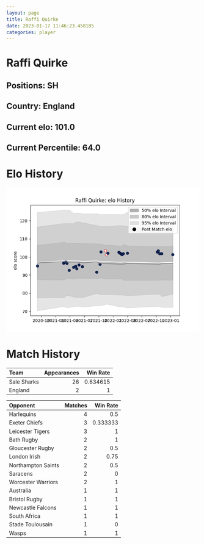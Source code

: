 ```yaml
---  
layout: page  
title: Raffi Quirke  
date: 2023-01-17 11:46:23.458185  
categories: player  
---
```

# Raffi Quirke

## Positions: SH

## Country: England

## Current elo: 101.0

## Current Percentile: 64.0

# Elo History


![elo history](history_RaffiQuirke.png)
# Match History


| Team        |   Appearances |   Win Rate |
|:------------|--------------:|-----------:|
| Sale Sharks |            26 |   0.634615 |
| England     |             2 |   1        |

| Opponent           |   Matches |   Win Rate |
|:-------------------|----------:|-----------:|
| Harlequins         |         4 |   0.5      |
| Exeter Chiefs      |         3 |   0.333333 |
| Leicester Tigers   |         3 |   1        |
| Bath Rugby         |         2 |   1        |
| Gloucester Rugby   |         2 |   0.5      |
| London Irish       |         2 |   0.75     |
| Northampton Saints |         2 |   0.5      |
| Saracens           |         2 |   0        |
| Worcester Warriors |         2 |   1        |
| Australia          |         1 |   1        |
| Bristol Rugby      |         1 |   1        |
| Newcastle Falcons  |         1 |   1        |
| South Africa       |         1 |   1        |
| Stade Toulousain   |         1 |   0        |
| Wasps              |         1 |   1        |